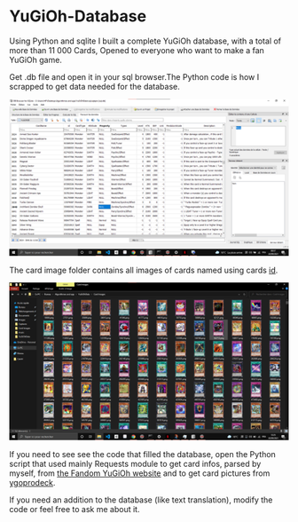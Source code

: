 # YuGiOh-Database
Using Python and sqlite I built a complete YuGiOh database, with a total of more than 11 000 Cards, Opened to everyone who want to make a fan YuGiOh game.

Get .db file and open it in your sql browser.The Python code is how I scrapped to get data needed for the database. 

![image](https://raw.githubusercontent.com/Wildric-Auric/YuGiOh-Database/main/YuGiOh%20DB.png)


The card image folder contains all images of cards named using cards [id](https://yugioh.fandom.com/wiki/Passcode).

![image](https://raw.githubusercontent.com/Wildric-Auric/YuGiOh-Database/main/Cards.png)

If you need to see see the code that filled the database, open the Python script that used mainly Requests module to get card infos, parsed by myself, from [the Fandom YuGiOh website](https://yugioh.fandom.com/wiki/Wiki_Yu-Gi-Oh!) and to get card pictures from [ygoprodeck](https://db.ygoprodeck.com/).

If you need an addition to the database (like text translation), modify the code or feel free to ask me about it.
